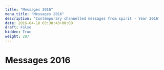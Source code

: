 ```yaml
---
title: "Messages 2016"
menu_title: "Messages 2016"
description: "Contemporary channelled messages from spirit - Year 2016"
date: 2016-04-18 03:38:43+00:00
draft: False
hidden: True
weight: 287
---
```

# Messages 2016
